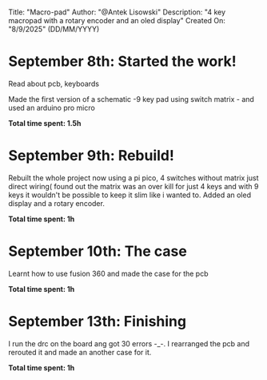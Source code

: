 #
Title: "Macro-pad"
Author: "@Antek Lisowski"
Description: "4 key macropad with a rotary encoder and an oled display"
Created On: "8/9/2025" (DD/MM/YYYY)



# September 8th: Started the work!

  Read about pcb, keyboards

  Made the first version of a schematic 
    -9 key pad using switch matrix
    - and used an arduino pro micro


**Total time spent: 1.5h**


# September 9th: Rebuild!

   Rebuilt the whole project now using a pi pico, 4 switches without matrix just direct wiring( found out the matrix was an over kill for just 4 keys and with 9 keys it wouldn't be possible to keep it slim like i wanted to. Added an oled display and a rotary encoder.

**Total time spent: 1h**


# September 10th: The case

  Learnt how to use fusion 360 and made the case for the pcb

**Total time spent: 1h**

# September 13th: Finishing

  I run the drc on the board ang got 30 errors -_-. I rearranged the pcb and rerouted it and made an another case for it.

**Total time spent: 1h**
